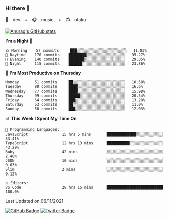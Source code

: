 ### Hi there 👋

🚀　dev　+　🎧　music　+　📺　otaku


[![Anurag's GitHub stats](https://github-readme-stats.vercel.app/api?username=koheitasaka&count_private=true&show_icons=true&theme=monokai)](https://github.com/koheitasaka/github-readme-stats)

<!--START_SECTION:waka-->
**I'm a Night 🦉** 

```text
🌞 Morning    57 commits     ███░░░░░░░░░░░░░░░░░░░░░░   11.83% 
🌆 Daytime    170 commits    ████████░░░░░░░░░░░░░░░░░   35.27% 
🌃 Evening    140 commits    ███████░░░░░░░░░░░░░░░░░░   29.05% 
🌙 Night      115 commits    ██████░░░░░░░░░░░░░░░░░░░   23.86%

```
📅 **I'm Most Productive on Thursday** 

```text
Monday       51 commits     ██░░░░░░░░░░░░░░░░░░░░░░░   10.58% 
Tuesday      80 commits     ████░░░░░░░░░░░░░░░░░░░░░   16.6% 
Wednesday    77 commits     ████░░░░░░░░░░░░░░░░░░░░░   15.98% 
Thursday     99 commits     █████░░░░░░░░░░░░░░░░░░░░   20.54% 
Friday       64 commits     ███░░░░░░░░░░░░░░░░░░░░░░   13.28% 
Saturday     53 commits     ██░░░░░░░░░░░░░░░░░░░░░░░   11.0% 
Sunday       58 commits     ███░░░░░░░░░░░░░░░░░░░░░░   12.03%

```


📊 **This Week I Spent My Time On** 

```text
💬 Programming Languages: 
JavaScript               15 hrs 5 mins       █████████████░░░░░░░░░░░░   53.41% 
TypeScript               12 hrs 13 mins      ██████████░░░░░░░░░░░░░░░   43.29% 
Ruby                     42 mins             ░░░░░░░░░░░░░░░░░░░░░░░░░   2.48% 
JSON                     10 mins             ░░░░░░░░░░░░░░░░░░░░░░░░░   0.63% 
Slim                     2 mins              ░░░░░░░░░░░░░░░░░░░░░░░░░   0.12%

🔥 Editors: 
VS Code                  28 hrs 15 mins      █████████████████████████   100.0%

```


 Last Updated on 06/11/2021
<!--END_SECTION:waka-->

[![GitHub Badge](https://img.shields.io/badge/GitHub-100000?style=for-the-badge&logo=github&logoColor=white)](https://github.com/koheitasaka)
[![Twitter Badge](https://img.shields.io/badge/Twitter-1DA1F2?style=for-the-badge&logo=twitter&logoColor=white)](https://twitter.com/sleep_asleep_)
